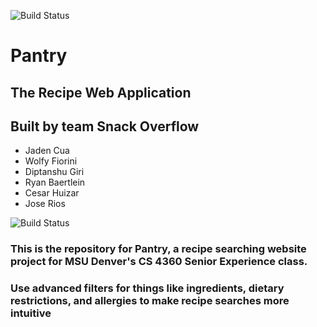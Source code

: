 ![Build Status](http://ec2-54-236-45-82.compute-1.amazonaws.com:8080/buildStatus/icon?job=Pantry+CI+CD)

# Pantry
## The Recipe Web Application
## Built by team Snack Overflow
- Jaden Cua
- Wolfy Fiorini
- Diptanshu Giri
- Ryan Baertlein
- Cesar Huizar
- Jose Rios

![Build Status](http://ec2-54-236-45-82.compute-1.amazonaws.com:8080/buildStatus/icon?job=Pantry+CI+CD)

### This is the repository for Pantry, a recipe searching website project for MSU Denver's CS 4360 Senior Experience class.
### Use advanced filters for things like ingredients, dietary restrictions, and allergies to make recipe searches more intuitive
